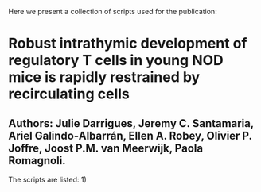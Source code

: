 Here we present a collection of scripts used for the publication:

# Robust intrathymic development of regulatory T cells in young NOD mice is rapidly restrained by recirculating cells
## Authors: Julie Darrigues, Jeremy C. Santamaria, Ariel Galindo‐Albarrán, Ellen A. Robey, Olivier P. Joffre, Joost P.M. van Meerwijk, Paola Romagnoli.

The scripts are listed:
1)
